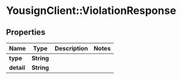 # YousignClient::ViolationResponse

## Properties
Name | Type | Description | Notes
------------ | ------------- | ------------- | -------------
**type** | **String** |  | 
**detail** | **String** |  | 

